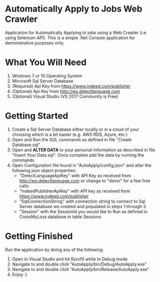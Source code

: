 # Automatically Apply to Jobs Web Crawler

Application for Automatically Applying to jobs using a Web Crawler (i.e. using Selenium API). This is a simple .Net Console application for demonstrative purposes only. 

# What You Will Need

1. Windows 7 or 10 Operating System
2. Microsoft Sql Server Database
3. (Required) Api Key from https://www.indeed.com/publisher
4. (Optional) Api Key from http://ws.detectlanguage.com
5. (Optional) Visual Studio (VS 2017 Community is Free)

# Getting Started

1. Create a Sql Server Database either locally or in a cloud of your choosing which is a bit easier (e.g. AWS RDS, Azure, etc.)
2. Open and Run the SQL commands as defined in file "Create Database.sql"
3. Open and **ALTER DATA** to your personal information as described in file "Insert Your Data.sql". Once complete add the data by running the commands
4. Open Configuration file found in "AutoApply/config.json" and alter the following json object properties:
	* "DetectLanguageApiKey" with API Key as received from http://ws.detectlanguage.com or change to "demo" for a few free calls
	* "IndeedPublisherApiKey" with API key as received from https://www.indeed.com/publisher
	* "SqlConnectionString" with connection string to connect to Sql Server database we created and populated in steps 1 through 3
	* "Session" with the SessionId you would like to Run as defined in CrossMyLoss database in table Sessions

# Getting Finished

Run the application by doing any of the following:

1. Open in Visual Studio and hit Run/f5 while in Debug mode
2. Navigate to and double click "AutoApply/bin/Debug/AutoApply.exe"
3. Navigate to and double click "AutoApply/bin/Release/AutoApply.exe"
4. Enjoy :)
